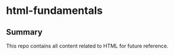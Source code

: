 # html-fundamentals

## Summary

This repo contains all content related to HTML for future reference.
